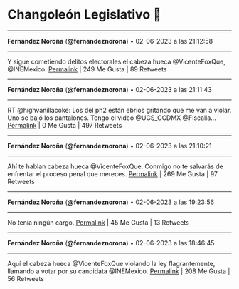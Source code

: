 # Changoleón Legislativo 🙈
*****
**Fernández Noroña** (**@fernandeznorona**) • 02-06-2023 a las 21:12:58
*****
Y sigue cometiendo delitos electorales el cabeza hueca @VicenteFoxQue, @INEMexico.
[Permalink](https://twitter.com/fernandeznorona/status/1664862718694940672) | 249 Me Gusta | 89 Retweets
*****
**Fernández Noroña** (**@fernandeznorona**) • 02-06-2023 a las 21:11:43
*****
RT @highvanillacoke: Los del ph2 están ebrios gritando que me van a violar. Uno se bajó los pantalones. Tengo el video @UCS_GCDMX @Fiscalia…
[Permalink](https://twitter.com/fernandeznorona/status/1664862402553290753) | 0 Me Gusta | 497 Retweets
*****
**Fernández Noroña** (**@fernandeznorona**) • 02-06-2023 a las 21:10:21
*****
Ahí te hablan cabeza hueca @VicenteFoxQue. Conmigo no te salvarás de enfrentar el proceso penal que mereces.
[Permalink](https://twitter.com/fernandeznorona/status/1664862060432470017) | 269 Me Gusta | 97 Retweets
*****
**Fernández Noroña** (**@fernandeznorona**) • 02-06-2023 a las 19:23:56
*****
No tenía ningún cargo.
[Permalink](https://twitter.com/fernandeznorona/status/1664835279977324544) | 45 Me Gusta | 13 Retweets
*****
**Fernández Noroña** (**@fernandeznorona**) • 02-06-2023 a las 18:46:45
*****
Aquí el cabeza hueca @VicenteFoxQue violando la ley flagrantemente, llamando a votar por su candidata @INEMexico.
[Permalink](https://twitter.com/fernandeznorona/status/1664825923101945858) | 208 Me Gusta | 56 Retweets